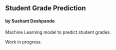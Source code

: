 ## Student Grade Prediction
#### by Sushant Deshpande

Machine Learning model to predict student grades.

Work in progress.